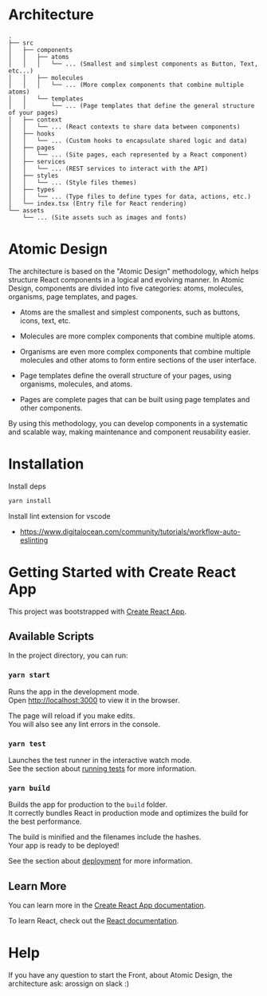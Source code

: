 # Architecture

```
.
├── src
│   ├── components
│   │   ├── atoms
│   │   │   └── ... (Smallest and simplest components as Button, Text, etc...)
│   │   ├── molecules
│   │   │   └── ... (More complex components that combine multiple atoms)
│   │   └── templates
│   │       └── ... (Page templates that define the general structure of your pages)
│   ├── context
│   │   └── ... (React contexts to share data between components)
│   ├── hooks
│   │   └── ... (Custom hooks to encapsulate shared logic and data)
│   ├── pages
│   │   └── ... (Site pages, each represented by a React component)
│   ├── services
│   │   └── ... (REST services to interact with the API)
│   ├── styles
│   │   └── ... (Style files themes)
│   ├── types
│   │   └── ... (Type files to define types for data, actions, etc.)
│   └── index.tsx (Entry file for React rendering)
└── assets
    └── ... (Site assets such as images and fonts)
```

# Atomic Design

The architecture is based on the "Atomic Design" methodology, which helps structure React components in a logical and evolving manner. In Atomic Design, components are divided into five categories: atoms, molecules, organisms, page templates, and pages.

- Atoms are the smallest and simplest components, such as buttons, icons, text, etc.

- Molecules are more complex components that combine multiple atoms.

- Organisms are even more complex components that combine multiple molecules and other atoms to form entire sections of the user interface.

- Page templates define the overall structure of your pages, using organisms, molecules, and atoms.

- Pages are complete pages that can be built using page templates and other components.

By using this methodology, you can develop components in a systematic and scalable way, making maintenance and component reusability easier.

# Installation

Install deps

```bash
yarn install
```

Install lint extension for vscode

- https://www.digitalocean.com/community/tutorials/workflow-auto-eslinting

# Getting Started with Create React App

This project was bootstrapped with [Create React App](https://github.com/facebook/create-react-app).

## Available Scripts

In the project directory, you can run:

### `yarn start`

Runs the app in the development mode.\
Open [http://localhost:3000](http://localhost:3000) to view it in the browser.

The page will reload if you make edits.\
You will also see any lint errors in the console.

### `yarn test`

Launches the test runner in the interactive watch mode.\
See the section about [running tests](https://facebook.github.io/create-react-app/docs/running-tests) for more information.

### `yarn build`

Builds the app for production to the `build` folder.\
It correctly bundles React in production mode and optimizes the build for the best performance.

The build is minified and the filenames include the hashes.\
Your app is ready to be deployed!

See the section about [deployment](https://facebook.github.io/create-react-app/docs/deployment) for more information.

## Learn More

You can learn more in the [Create React App documentation](https://facebook.github.io/create-react-app/docs/getting-started).

To learn React, check out the [React documentation](https://reactjs.org/).

# Help

If you have any question to start the Front, about Atomic Design, the architecture ask: arossign on slack :)

